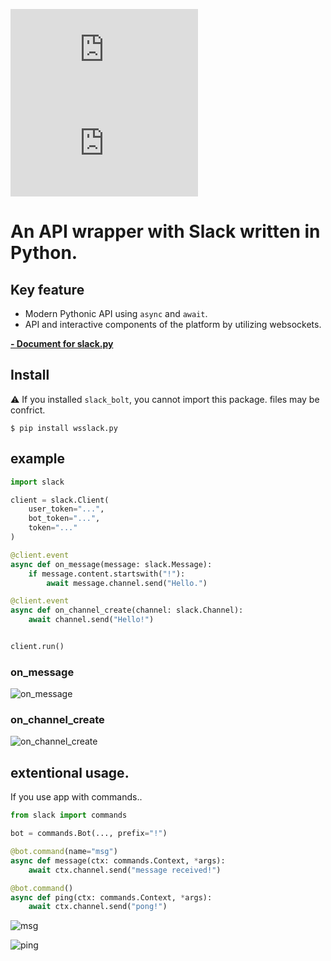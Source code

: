 ![PyPI](https://img.shields.io/pypi/v/wsslack.py)
![PyPI - License](https://img.shields.io/pypi/l/wsslack.py)

# An API wrapper with Slack written in Python.

## Key feature
- Modern Pythonic API using `async` and `await`.
- API and interactive components of the platform  by utilizing websockets.

[//]: # (:warning: This is an alpha version.)

<a href="https://slack-py.readthedocs.io/en/latest/" target="_blank">
    <strong>- Document for slack.py</strong>
</a>

## Install

:warning: If you installed `slack_bolt`, you cannot import this package. files may be confrict.

```shell
$ pip install wsslack.py
```


## example
```python
import slack

client = slack.Client(
    user_token="...",
    bot_token="...",
    token="..."
)

@client.event
async def on_message(message: slack.Message):
    if message.content.startswith("!"):
        await message.channel.send("Hello.")

@client.event
async def on_channel_create(channel: slack.Channel):
    await channel.send("Hello!")


client.run()
```
### **on_message**
![on_message](https://gyazo.com/cb37b7c67015f0f37a28d0d945dad3c4.png)

### **on_channel_create**
![on_channel_create](https://gyazo.com/40bec93c03343e43dee2180075716d39.png)

## extentional usage.
If you use app with commands..

```python
from slack import commands

bot = commands.Bot(..., prefix="!")

@bot.command(name="msg")
async def message(ctx: commands.Context, *args):
    await ctx.channel.send("message received!")

@bot.command()
async def ping(ctx: commands.Context, *args):
    await ctx.channel.send("pong!")
```

![msg](https://gyazo.com/38adfa4b18775e894d8c6f47d17d62f3.png)

![ping](https://gyazo.com/0f68ed0f4a125a2220782d703de0f24f.png)
